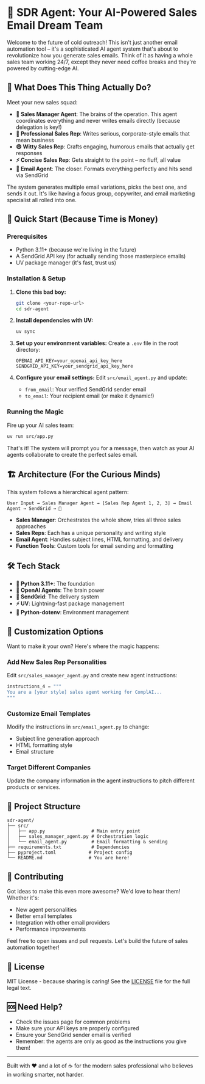 # 🤖 SDR Agent: Your AI-Powered Sales Email Dream Team

Welcome to the future of cold outreach! This isn't just another email automation tool – it's a sophisticated AI agent system that's about to revolutionize how you generate sales emails. Think of it as having a whole sales team working 24/7, except they never need coffee breaks and they're powered by cutting-edge AI.

## 🎯 What Does This Thing Actually Do?

Meet your new sales squad:

- **🧠 Sales Manager Agent**: The brains of the operation. This agent coordinates everything and never writes emails directly (because delegation is key!)
- **👔 Professional Sales Rep**: Writes serious, corporate-style emails that mean business
- **😄 Witty Sales Rep**: Crafts engaging, humorous emails that actually get responses 
- **⚡ Concise Sales Rep**: Gets straight to the point – no fluff, all value
- **📧 Email Agent**: The closer. Formats everything perfectly and hits send via SendGrid

The system generates multiple email variations, picks the best one, and sends it out. It's like having a focus group, copywriter, and email marketing specialist all rolled into one.

## 🚀 Quick Start (Because Time is Money)

### Prerequisites
- Python 3.11+ (because we're living in the future)
- A SendGrid API key (for actually sending those masterpiece emails)
- UV package manager (it's fast, trust us)

### Installation & Setup

1. **Clone this bad boy:**
   ```bash
   git clone <your-repo-url>
   cd sdr-agent
   ```

2. **Install dependencies with UV:**
   ```bash
   uv sync
   ```

3. **Set up your environment variables:**
   Create a `.env` file in the root directory:
   ```env
   OPENAI_API_KEY=your_openai_api_key_here
   SENDGRID_API_KEY=your_sendgrid_api_key_here
   ```

4. **Configure your email settings:**
   Edit `src/email_agent.py` and update:
   - `from_email`: Your verified SendGrid sender email
   - `to_email`: Your recipient email (or make it dynamic!)

### Running the Magic

Fire up your AI sales team:

```bash
uv run src/app.py
```

That's it! The system will prompt you for a message, then watch as your AI agents collaborate to create the perfect sales email.

## 🏗️ Architecture (For the Curious Minds)

This system follows a hierarchical agent pattern:

```
User Input → Sales Manager Agent → [Sales Rep Agent 1, 2, 3] → Email Agent → SendGrid → 📧
```

- **Sales Manager**: Orchestrates the whole show, tries all three sales approaches
- **Sales Reps**: Each has a unique personality and writing style
- **Email Agent**: Handles subject lines, HTML formatting, and delivery
- **Function Tools**: Custom tools for email sending and formatting

## 🛠️ Tech Stack

- **🐍 Python 3.11+**: The foundation
- **🤖 OpenAI Agents**: The brain power
- **📨 SendGrid**: The delivery system
- **⚡ UV**: Lightning-fast package management
- **🔧 Python-dotenv**: Environment management

## 🎨 Customization Options

Want to make it your own? Here's where the magic happens:

### Add New Sales Rep Personalities
Edit `src/sales_manager_agent.py` and create new agent instructions:

```python
instructions_4 = """
You are a [your style] sales agent working for ComplAI...
"""
```

### Customize Email Templates
Modify the instructions in `src/email_agent.py` to change:
- Subject line generation approach
- HTML formatting style
- Email structure

### Target Different Companies
Update the company information in the agent instructions to pitch different products or services.

## 📁 Project Structure

```
sdr-agent/
├── src/
│   ├── app.py                 # Main entry point
│   ├── sales_manager_agent.py # Orchestration logic
│   └── email_agent.py         # Email formatting & sending
├── requirements.txt           # Dependencies
├── pyproject.toml            # Project config
└── README.md                 # You are here!
```

## 🤝 Contributing

Got ideas to make this even more awesome? We'd love to hear them! Whether it's:
- New agent personalities
- Better email templates  
- Integration with other email providers
- Performance improvements

Feel free to open issues and pull requests. Let's build the future of sales automation together!

## 📜 License

MIT License - because sharing is caring! See the [LICENSE](LICENSE) file for the full legal text.

## 🆘 Need Help?

- Check the issues page for common problems
- Make sure your API keys are properly configured
- Ensure your SendGrid sender email is verified
- Remember: the agents are only as good as the instructions you give them!

---

Built with ❤️ and a lot of ☕ for the modern sales professional who believes in working smarter, not harder.
